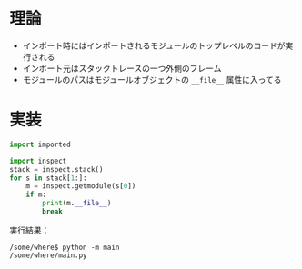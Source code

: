 # 理論

* インポート時にはインポートされるモジュールのトップレベルのコードが実行される
* インポート元はスタックトレースの一つ外側のフレーム
* モジュールのパスはモジュールオブジェクトの `__file__` 属性に入ってる

# 実装

```py:main.py
import imported
```

```py:imported.py
import inspect
stack = inspect.stack()
for s in stack[1:]:
    m = inspect.getmodule(s[0])
    if m:
        print(m.__file__)
        break
```

実行結果：

```shell-session
/some/where$ python -m main
/some/where/main.py
```
